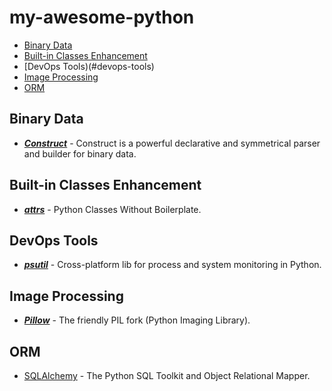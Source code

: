 # my-awesome-python

- [Binary Data](#binary-data)
- [Built-in Classes Enhancement](#built-in-classes-enhancement)
- [DevOps Tools)(#devops-tools)
- [Image Processing](#image-processing)
- [ORM](#orm)

## Binary Data

- [***Construct***](https://construct.readthedocs.io/en/latest/) - Construct is a powerful declarative and symmetrical parser and builder for binary data.

## Built-in Classes Enhancement

- [***attrs***](https://www.attrs.org/en/stable/) - Python Classes Without Boilerplate.

## DevOps Tools

- [***psutil***](https://github.com/giampaolo/psutil) - Cross-platform lib for process and system monitoring in Python.

## Image Processing

- [***Pillow***](https://github.com/python-pillow/Pillow) - The friendly PIL fork (Python Imaging Library).

## ORM

* [SQLAlchemy](https://www.sqlalchemy.org/) - The Python SQL Toolkit and Object Relational Mapper.
